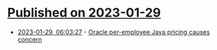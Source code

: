 # [Published on 2023-01-29](index.md)

* [2023-01-29, 06:03:27](https://news.ycombinator.com/item?id=34565395) - [Oracle per-employee Java pricing causes concern](https://www.infoworld.com/article/3686611/oracle-per-employee-java-pricing-causes-concern.html)
